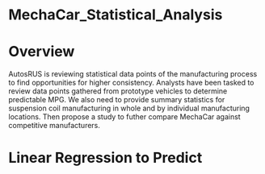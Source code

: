 # MechaCar_Statistical_Analysis

# Overview

AutosRUS is reviewing statistical data points of the manufacturing process to find opportunities for higher consistency. Analysts have been tasked to review data points gathered from prototype vehicles to determine predictable MPG. We also need to provide summary statistics for suspension coil manufacturing in whole and by individual manufacturing locations. Then propose a study to futher compare MechaCar against competitive manufacturers.

# Linear Regression to Predict
